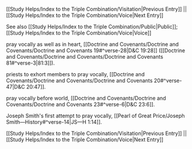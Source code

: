 [[Study Helps/Index to the Triple Combination/Visitation|Previous Entry]]  ||  [[Study Helps/Index to the Triple Combination/Voice|Next Entry]]

 See also [[Study Helps/Index to the Triple Combination/Public|Public]]; [[Study Helps/Index to the Triple Combination/Voice|Voice]]

 pray vocally as well as in heart, [[Doctrine and Covenants/Doctrine and Covenants/Doctrine and Covenants 19#^verse-28|D&C 19:28]] ([[Doctrine and Covenants/Doctrine and Covenants/Doctrine and Covenants 81#^verse-3|81:3]]).

 priests to exhort members to pray vocally, [[Doctrine and Covenants/Doctrine and Covenants/Doctrine and Covenants 20#^verse-47|D&C 20:47]].

 pray vocally before world, [[Doctrine and Covenants/Doctrine and Covenants/Doctrine and Covenants 23#^verse-6|D&C 23:6]].

 Joseph Smith's first attempt to pray vocally, [[Pearl of Great Price/Joseph Smith—History#^verse-14|JS—H 1:14]].

[[Study Helps/Index to the Triple Combination/Visitation|Previous Entry]]  ||  [[Study Helps/Index to the Triple Combination/Voice|Next Entry]]